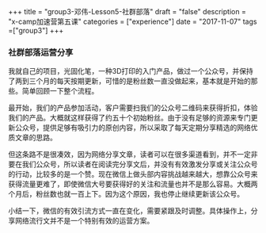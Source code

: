 +++
title = "group3-邓伟-Lesson5-社群部落"
draft = "false"
description = "x-camp加速营第五课"
categories = ["experience"]
date = "2017-11-07"
tags =["group3"]
+++

### 社群部落运营分享

我就自己的项目，光固化笔，一种3D打印的入门产品，做过一个公众号，并保持了两到三个月的每天按期更新，可惜的是粉丝数一直没做起来，基本就是开始的那些。简单回顾一下整个流程。

最开始，我们的产品参加活动，客户需要扫我们的公众号二维码来获得折扣，体验我们的产品。大概就这样获得了约五十个初始粉丝。由于没有足够的资源来专门更新公众号，提供足够有吸引力的原创内容，所以采取了每天定期分享精选的网络优质文章的思路。

但这条路不是很凑效，因为网络分享文章，读者可以在很多渠道看到，并不一定非要在我们公众号，所以读者在阅读完分享文后，并没有有效激发分享或关注公众号的行动，比较多的是一个赞。现在微信上做头部内容挑战越来越大，想靠公众号来获得流量更难了，即使微信大号要获得好的关注和流量也并不是那么容易。大概两个月后，粉丝数也就一百上下。因为这个原因，我也停止继续更新该公众号。

小结一下，微信的有效引流方式一直在变化，需要紧跟及时调整。具体操作上，分享网络流行文并不是一个特别有效的运营方案。

